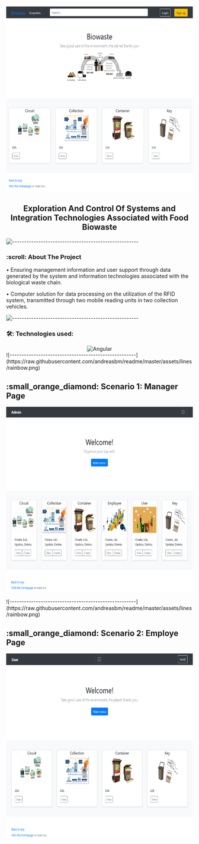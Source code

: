 <p align="center"> 
  <img src="image/Biowaste.png" alt="Pacman Logo" width="635px" height="500px">
</p>

<h2 align="center"> Exploration And Control Of Systems and Integration Technologies Associated with Food Biowaste </h2>

![-----------------------------------------------------](https://raw.githubusercontent.com/andreasbm/readme/master/assets/lines/rainbow.png)

<h3 id="about-the-project"> :scroll: About The Project</h3>

<p>• Ensuring management information and user support through data generated by the system and information technologies associated with the biological waste chain.</p>
<p>• Computer solution for data processing on the utilization of the RFID system, transmitted through two mobile reading units in two collection vehicles.</p>

![-----------------------------------------------------](https://raw.githubusercontent.com/andreasbm/readme/master/assets/lines/rainbow.png)


<h3 id="about-the-project"> 🛠️: Technologies used: </h3>
<div align="center">


 <img width="50" src="https://user-images.githubusercontent.com/25181517/183890595-779a7e64-3f43-4634-bad2-eceef4e80268.png" alt="Angular" title="Angular"/>


</div>
![-----------------------------------------------------](https://raw.githubusercontent.com/andreasbm/readme/master/assets/lines/rainbow.png)

<h2 id="scenario1"> :small_orange_diamond: Scenario 1: Manager Page</h2>

<p align="center"> 
  <img src="image/manager.png" alt="Pacman Logo" width="635px" height="500px">
</p>
![-----------------------------------------------------](https://raw.githubusercontent.com/andreasbm/readme/master/assets/lines/rainbow.png)
<h2 id="scenario1"> :small_orange_diamond: Scenario 2: Employe Page</h2>

<p align="center"> 
  <img src="image/employe.png" alt="Pacman Logo" width="635px" height="500px">
</p>
